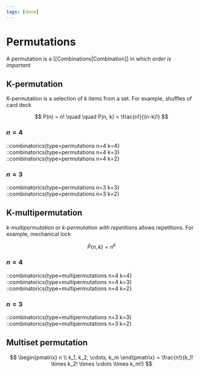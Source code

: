 ```yaml
---
tags: [done]
---
```


# Permutations

A permutation is a [[Combinations|Combination]] in which _order is important_

## K-permutation

K-permutation is a selection of $k$ items from a set. For example, shuffles of card deck

$$
	P(n) = n! \quad \quad P(n, k) = \frac{n!}{(n-k)!}
$$

### $n = 4$

::combinatorics{type=permutations n=4 k=4}
::combinatorics{type=permutations n=4 k=3}
::combinatorics{type=permutations n=4 k=2}

### $n = 3$

::combinatorics{type=permutations n=3 k=3}
::combinatorics{type=permutations n=3 k=2}

## K-multipermutation

_k-multipermutation_ or _k-permutation with repetitions_ allows repetitions. For example, mechanical lock

$$
	\bar{P}(n,k) = n^k
$$

### $n = 4$

::combinatorics{type=multipermutations n=4 k=4}
::combinatorics{type=multipermutations n=4 k=3}
::combinatorics{type=multipermutations n=4 k=2}

### $n = 3$

::combinatorics{type=multipermutations n=3 k=3}
::combinatorics{type=multipermutations n=3 k=2}

## Multiset permutation

$$
	\begin{pmatrix} n \\ k_1, k_2, \cdots, k_m \end{pmatrix} =
	\frac{n!}{k_1! \times k_2! \times \cdots \times k_m!}
$$
